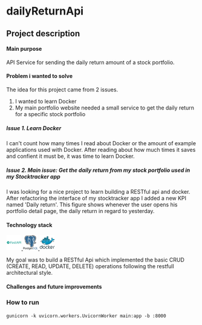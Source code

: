 # dailyReturnApi


## Project description

####  Main purpose
API Service for sending the daily return amount of a stock portfolio.



#### Problem i wanted to solve
The idea for this project came from 2 issues. 
1. I wanted to learn Docker 
2. My main portfolio website needed a small service to get the daily return for a specific stock portfolio

##### Issue 1. Learn Docker

I can't count how many times I read about Docker or the amount of example applications used with Docker. After reading about how much times it saves and confient it must be, it was time to learn Docker. 

##### Issue 2. Main issue: Get the daily return from my stock portfolio used in my Stocktracker app

I was looking for a nice project to learn building a RESTful api and docker. After refactoring the interface of my stocktracker app I added a new KPI named 'Daily return'. This figure shows whenever the user opens his portfolio detail page, the daily return in regard to yesterday. 

####  Technology stack
<p align="left">
   <a href="https://fastapi.tiangolo.com/" target="_blank" rel="noreferrer"> <img
      src="https://github.com/devicons/devicon/blob/master/icons/fastapi/fastapi-original-wordmark.svg"
      alt="fastapi" width="40" height="40"/> </a>
   <a href="https://www.postgresql.org" target="_blank" rel="noreferrer"> <img
      src="https://raw.githubusercontent.com/devicons/devicon/master/icons/postgresql/postgresql-original-wordmark.svg"
      alt="postgresql" width="40" height="40"/> </a>
   <a href="https://www.docker.com/" target="_blank" rel="noreferrer"> <img
      src="https://github.com/devicons/devicon/blob/master/icons/docker/docker-original-wordmark.svg" alt="docker" width="40"
      height="40"/> </a>
</p>

My goal was to build a RESTful Api which implemented the basic CRUD (CREATE, READ, UPDATE, DELETE) operations following the restfull architectural style. 
####  Challenges and future improvements

### How to run
`gunicorn -k uvicorn.workers.UvicornWorker main:app -b :8000`
